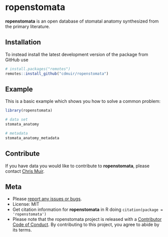
# ropenstomata

<!-- badges: start -->
<!-- badges: end -->

**ropenstomata** is an open database of stomatal anatomy synthesized from the primary literature.

## Installation

To instead install the latest development version of the package from GitHub use

``` r
# install.packages("remotes")
remotes::install_github("cdmuir/ropenstomata")
```

## Example

This is a basic example which shows you how to solve a common problem:

``` r
library(ropenstomata)

# data set
stomata_anatomy

# metadata
stomata_anatomy_metadata
```

## Contribute

If you have data you would like to contribute to **ropenstomata**, please contact [Chris Muir](mailto:cdmuir@hawaii.edu).

## Meta

-   Please [report any issues or bugs](https://github.com/cdmuir/ropenstomata/issues).
-   License: MIT
-   Get citation information for **ropenstomata** in R doing `citation(package = 'ropenstomata')`
-   Please note that the ropenstomata project is released with a [Contributor Code of Conduct](https://contributor-covenant.org/version/2/0/CODE_OF_CONDUCT.html). By contributing to this project, you agree to abide by its terms.
